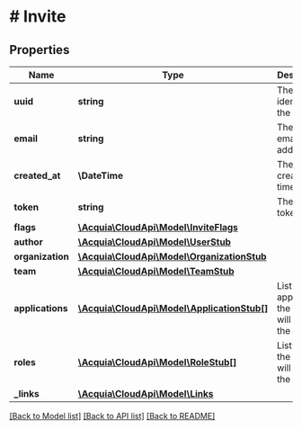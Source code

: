 # # Invite

## Properties

Name | Type | Description | Notes
------------ | ------------- | ------------- | -------------
**uuid** | **string** | The unique identifier of the Invite. |
**email** | **string** | The invitee email address. |
**created_at** | **\DateTime** | The invite creation time. |
**token** | **string** | The invite token. |
**flags** | [**\Acquia\CloudApi\Model\InviteFlags**](InviteFlags.md) |  |
**author** | [**\Acquia\CloudApi\Model\UserStub**](UserStub.md) |  |
**organization** | [**\Acquia\CloudApi\Model\OrganizationStub**](OrganizationStub.md) |  | [optional]
**team** | [**\Acquia\CloudApi\Model\TeamStub**](TeamStub.md) |  | [optional]
**applications** | [**\Acquia\CloudApi\Model\ApplicationStub[]**](ApplicationStub.md) | List of applications the invite will grant the invitee. | [optional]
**roles** | [**\Acquia\CloudApi\Model\RoleStub[]**](RoleStub.md) | List of roles the invite will grant the invitee. | [optional]
**_links** | [**\Acquia\CloudApi\Model\Links**](Links.md) |  |

[[Back to Model list]](../../README.md#models) [[Back to API list]](../../README.md#endpoints) [[Back to README]](../../README.md)
